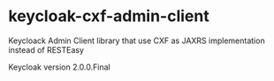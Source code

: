 # keycloak-cxf-admin-client
Keycloack Admin Client library  that use CXF as JAXRS implementation instead of RESTEasy 

Keycloak version 2.0.0.Final
